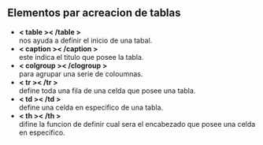 ## Elementos par acreacion de tablas 
* **< table >< /table >** 
<br>nos ayuda a definir el inicio de una tabal.
* **< caption >< /caption >** 
<br>este indica el titulo que posee la tabla.
* **< colgroup >< /clogroup >** 
<br>para agrupar una serie de coloumnas.
* **< tr >< /tr >** 
<br>define toda una fila de una celda que posee una tabla.
* **< td >< /td >** 
<br>define una celda en especifico de una tabla.
* **< th >< /th >** 
<br>difine la funcion de definir cual sera el encabezado que posee una celda en especifico.
